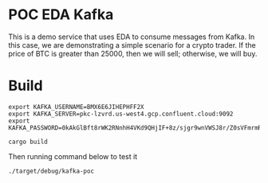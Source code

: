 # POC EDA Kafka

This is a demo service that uses EDA to consume messages from Kafka. In this case, we are demonstrating a simple scenario for a crypto trader. If the price of BTC is greater than 25000, then we will sell; otherwise, we will buy.

# Build

```
export KAFKA_USERNAME=BMX6E6JIHEPHFF2X
export KAFKA_SERVER=pkc-lzvrd.us-west4.gcp.confluent.cloud:9092
export KAFKA_PASSWORD=0kAkGlBft8rWK2RNnhH4VKd9QHjIF+8z/sjgr9wnVWSJ8r/Z0sVFmrmRGviVjoGU

cargo build

```

Then running command below to test it

```
./target/debug/kafka-poc

```
